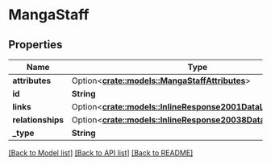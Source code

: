 # MangaStaff

## Properties

Name | Type | Description | Notes
------------ | ------------- | ------------- | -------------
**attributes** | Option<[**crate::models::MangaStaffAttributes**](mangaStaffAttributes.md)> |  | [optional]
**id** | **String** |  | 
**links** | Option<[**crate::models::InlineResponse2001DataLinks**](inline_response_200_1_data_links.md)> |  | [optional]
**relationships** | Option<[**crate::models::InlineResponse20038DataRelationships**](inline_response_200_38_data_relationships.md)> |  | [optional]
**_type** | **String** |  | 

[[Back to Model list]](../README.md#documentation-for-models) [[Back to API list]](../README.md#documentation-for-api-endpoints) [[Back to README]](../README.md)


